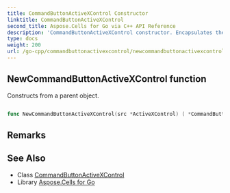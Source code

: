 ```yaml
---
title: CommandButtonActiveXControl Constructor 
linktitle: CommandButtonActiveXControl
second_title: Aspose.Cells for Go via C++ API Reference
description: 'CommandButtonActiveXControl constructor. Encapsulates the function that represents newcommandbuttonactivexcontrol in Go.'
type: docs
weight: 200
url: /go-cpp/commandbuttonactivexcontrol/newcommandbuttonactivexcontrol/
---
```


## NewCommandButtonActiveXControl function

Constructs from a parent object.

```go

func NewCommandButtonActiveXControl(src *ActiveXControl) ( *CommandButtonActiveXControl, error)

```

## Remarks


## See Also

* Class [CommandButtonActiveXControl](../)
* Library [Aspose.Cells for Go](../../)
